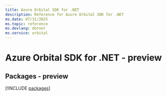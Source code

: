 ```yaml
---
title: Azure Orbital SDK for .NET
description: Reference for Azure Orbital SDK for .NET
ms.date: 07/31/2025
ms.topic: reference
ms.devlang: dotnet
ms.service: orbital
---
```

# Azure Orbital SDK for .NET - preview
## Packages - preview
[!INCLUDE [packages](orbital-index.md)]